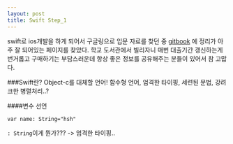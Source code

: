 ```yaml
---
layout: post
title: Swift Step_1
---
```


swift로 ios개발을 하게 되어서 구글링으로 입문 자료를 찾던 중 [gitbook](https://devxoul.gitbooks.io/ios-with-swift-in-40-hours/content/Chapter-3/index.html)
에 정리가 아주 잘 되어있는 페이지를 찾았다. 학교 도서관에서 빌리자니 매번 대출기간 갱신하는게 번거롭고 구매하기는 부담스러운데 항상 좋은 정보를 공유해주는 분들이 있어서 참 고맙다.

###Swift란? 
Object-c를 대체할 언어! 함수형 언어, 엄격한 타이핑, 세련된 문법, 강려크한 병렬처리..?

####변수 선언 

`var name: String="hsh"`

`: String`이게 뭔가??? -> 엄격한 타이핑.. 

